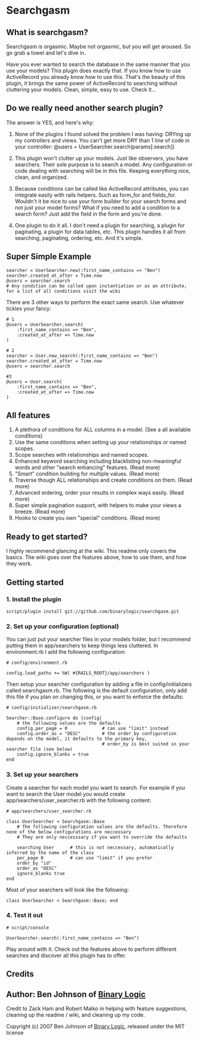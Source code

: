 # Searchgasm

## What is searchgasm?

Searchgasm is orgasmic. Maybe not orgasmic, but you will get aroused. So go grab a towel and let's dive in.

Have you ever wanted to search the database in the same manner that you use your models? This plugin does exactly that. If you know how to use ActiveRecord you already know how to use this. That's the beauty of this plugin, it brings the same power of ActiveRecord to searching without cluttering your models. Clean, simple, easy to use. Check it...

## Do we really need another search plugin?

The answer is YES, and here's why:

1. None of the plugins I found solved the problem I was having: DRYing up my controllers and views. You can't get more DRY than 1 line of code in your controller: @users = UserSearcher.search(params[:search])

2. This plugin won't clutter up your models. Just like observers, you have searchers. Their sole purpose is to search a model. Any configuration or code dealing with searching will be in this file. Keeping everything nice, clean, and organized.

3. Because conditions can be called like ActiveRecord attributes, you can integrate easily with rails helpers. Such as form\_for and fields\_for. Wouldn't it be nice to use your form builder for your search forms and not just your model forms? What if you need to add a condition to a search form? Just add the field in the form and you're done.

4. One plugin to do it all. I don't need a plugin for searching, a plugin for paginating, a plugin for data tables, etc. This plugin handles it all from searching, paginating, ordering, etc. And it's simple.

## Super Simple Example

    searcher = UserSearcher.new(:first_name_contains => "Ben")
    searcher.created_at_after = Time.now
    @users = searcher.search
    # Any condition can be called upon instantiation or as an attribute, for a list of all conditions visit the wiki

There are 3 other ways to perform the exact same search. Use whatever tickles your fancy:

    # 1
    @users = UserSearcher.search(
        :first_name_contains => "Ben",
        :created_at_after => Time.now
    )
    
    # 2
    searcher = User.new_search(:first_name_contains => "Ben")
    searcher.created_at_after = Time.now
    @users = searcher.search
    
    #3
    @users = User.search(
        :first_name_contains => "Ben",
        :created_at_after => Time.now
    )

## All features

1. A plethora of conditions for ALL columns in a model. (See a all available conditions)
2. Use the same conditions when setting up your relationships or named scopes.
3. Scope searches with relationships and named scopes.
4. Enhanced keyword searching including blacklisting non-meaningful words and other "search enhancing" features. (Read more)
5. "Smart" condition building for multiple values. (Read more)
6. Traverse though ALL relationships and create conditions on them. (Read more)
7. Advanced ordering, order your results in complex ways easily. (Read more)
8. Super simple pagination support, with helpers to make your views a breeze. (Read more)
9. Hooks to create you own "special" conditions. (Read more)

## Ready to get started?

I highly recommend glancing at the wiki. This readme only covers the basics. The wiki goes over the features above, how to use them, and how they work.

## Getting started

### 1. Install the plugin

    script/plugin install git://github.com/binarylogic/searchgasm.git

### 2. Set up your configuration (optional)

You can just put your searcher files in your models folder, but I recommend putting them in app/searchers to keep things less cluttered. In environment.rb I add the following configuration:
  
    # config/environment.rb
    
    config.load_paths += %W( #{RAILS_ROOT}/app/searchers )

Then setup your searcher configuration by adding a file in config/initializers called searchgasm.rb. The following is the default configuration, only add this file if you plan on changing this, or you want to enforce the defaults:

    # config/initializer/searchgasm.rb
    
    Searcher::Base.configure do |config|
        # the following values are the defaults
        config.per_page = 0             # can use "limit" instead
        config.order_as = "DESC"        # the order_by configuration depends on the model, it defaults to the primary key,
                                        # order_by is best suited in your searcher file (see below)
        config.ignore_blanks = true
    end


### 3. Set up your searchers

Create a searcher for each model you want to search. For example if you want to search the User model you would create app/searchers/user_searcher.rb with the following content:
  
    # app/searchers/user_searcher.rb
    
    class UserSearcher < Searchgasm::Base
        # The following configuration values are the defaults. Therefore none of the below configurations are neccessary
        # They are only neccesssary if you want to override the defaults
        
        searching User      # this is not neccessary, automatically inferred by the name of the class
        per_page 0          # can use "limit" if you prefer
        order_by "id"
        order_as "DESC"
        ignore_blanks true
    end
    
Most of your searchers will look like the following:

    class UserSearcher < Searchgasm::Base; end


### 4. Test it out

    # script/console
    
    UserSearcher.search(:first_name_contains => "Ben")

Play around with it. Check out the features above to perform different searches and discover all this plugin has to offer.


## Credits

Author: Ben Johnson of [Binary Logic](http://www.binarylogic.com)
---
Credit to Zack Ham and Robert Malko in helping with feature suggestions, cleaning up the readme / wiki, and cleaning up my code.


Copyright (c) 2007 Ben Johnson of [Binary Logic](http://www.binarylogic.com), released under the MIT license